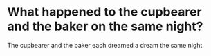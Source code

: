# What happened to the cupbearer and the baker on the same night?

The cupbearer and the baker each dreamed a dream the same night.
